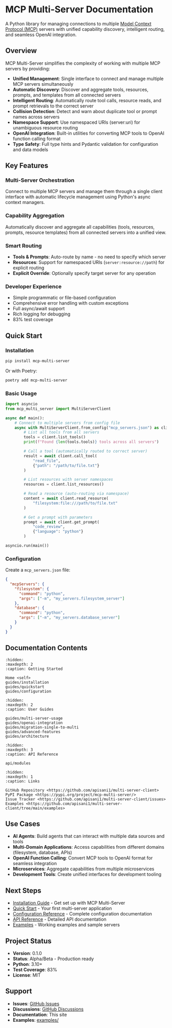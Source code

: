 # MCP Multi-Server Documentation

A Python library for managing connections to multiple [Model Context Protocol (MCP)](https://modelcontextprotocol.io) servers with unified capability discovery, intelligent routing, and seamless OpenAI integration.

## Overview

MCP Multi-Server simplifies the complexity of working with multiple MCP servers by providing:

- **Unified Management**: Single interface to connect and manage multiple MCP servers simultaneously
- **Automatic Discovery**: Discover and aggregate tools, resources, prompts, and templates from all connected servers
- **Intelligent Routing**: Automatically route tool calls, resource reads, and prompt retrievals to the correct server
- **Collision Detection**: Detect and warn about duplicate tool or prompt names across servers
- **Namespace Support**: Use namespaced URIs (server:uri) for unambiguous resource routing
- **OpenAI Integration**: Built-in utilities for converting MCP tools to OpenAI function calling format
- **Type Safety**: Full type hints and Pydantic validation for configuration and data models

## Key Features

### Multi-Server Orchestration
Connect to multiple MCP servers and manage them through a single client interface with automatic lifecycle management using Python's async context managers.

### Capability Aggregation
Automatically discover and aggregate all capabilities (tools, resources, prompts, resource templates) from all connected servers into a unified view.

### Smart Routing
- **Tools & Prompts**: Auto-route by name - no need to specify which server
- **Resources**: Support for namespaced URIs (`server:resource://path`) for explicit routing
- **Explicit Override**: Optionally specify target server for any operation

### Developer Experience
- Simple programmatic or file-based configuration
- Comprehensive error handling with custom exceptions
- Full async/await support
- Rich logging for debugging
- 83% test coverage

## Quick Start

### Installation

```bash
pip install mcp-multi-server
```

Or with Poetry:

```bash
poetry add mcp-multi-server
```

### Basic Usage

```python
import asyncio
from mcp_multi_server import MultiServerClient

async def main():
    # Connect to multiple servers from config file
    async with MultiServerClient.from_config("mcp_servers.json") as client:
        # List all tools from all servers
        tools = client.list_tools()
        print(f"Found {len(tools.tools)} tools across all servers")

        # Call a tool (automatically routed to correct server)
        result = await client.call_tool(
            "read_file",
            {"path": "/path/to/file.txt"}
        )

        # List resources with server namespaces
        resources = client.list_resources()

        # Read a resource (auto-routing via namespace)
        content = await client.read_resource(
            "filesystem:file:///path/to/file.txt"
        )

        # Get a prompt with parameters
        prompt = await client.get_prompt(
            "code_review",
            {"language": "python"}
        )

asyncio.run(main())
```

### Configuration

Create a `mcp_servers.json` file:

```json
{
  "mcpServers": {
    "filesystem": {
      "command": "python",
      "args": ["-m", "my_servers.filesystem_server"]
    },
    "database": {
      "command": "python",
      "args": ["-m", "my_servers.database_server"]
    }
  }
}
```

## Documentation Contents

```{toctree}
:hidden:
:maxdepth: 2
:caption: Getting Started

Home <self>
guides/installation
guides/quickstart
guides/configuration
```

```{toctree}
:hidden:
:maxdepth: 2
:caption: User Guides

guides/multi-server-usage
guides/openai-integration
guides/migration-single-to-multi
guides/advanced-features
guides/architecture
```

```{toctree}
:hidden:
:maxdepth: 3
:caption: API Reference

api/modules
```

```{toctree}
:hidden:
:maxdepth: 1
:caption: Links

GitHub Repository <https://github.com/apisani1/multi-server-client>
PyPI Package <https://pypi.org/project/mcp-multi-server/>
Issue Tracker <https://github.com/apisani1/multi-server-client/issues>
Examples <https://github.com/apisani1/multi-server-client/tree/main/examples>
```

## Use Cases

- **AI Agents**: Build agents that can interact with multiple data sources and tools
- **Multi-Domain Applications**: Access capabilities from different domains (filesystem, database, APIs)
- **OpenAI Function Calling**: Convert MCP tools to OpenAI format for seamless integration
- **Microservices**: Aggregate capabilities from multiple microservices
- **Development Tools**: Create unified interfaces for development tooling

## Next Steps

- [Installation Guide](guides/installation.md) - Get set up with MCP Multi-Server
- [Quick Start](guides/quickstart.md) - Your first multi-server application
- [Configuration Reference](guides/configuration.md) - Complete configuration documentation
- [API Reference](api/modules.rst) - Detailed API documentation
- [Examples](https://github.com/apisani1/multi-server-client/tree/main/examples) - Working examples and sample servers

## Project Status

- **Version**: 0.1.0
- **Status**: Alpha/Beta - Production ready
- **Python**: 3.10+
- **Test Coverage**: 83%
- **License**: MIT

## Support

- **Issues**: [GitHub Issues](https://github.com/apisani1/multi-server-client/issues)
- **Discussions**: [GitHub Discussions](https://github.com/apisani1/multi-server-client/discussions)
- **Documentation**: This site
- **Examples**: [examples/](https://github.com/apisani1/multi-server-client/tree/main/examples)
